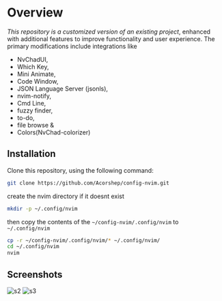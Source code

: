 # Overview
*This repository is a customized version of an existing project*, enhanced with additional features to improve functionality and user experience. The primary modifications include integrations like
* NvChadUI,
* Which Key, 
* Mini Animate, 
* Code Window, 
* JSON Language Server (jsonls),
* nvim-notify,
* Cmd Line,
* fuzzy finder,
* to-do,
* file browse &
* Colors(NvChad-colorizer)

## Installation

Clone this repository, using the following command:

```bash
git clone https://github.com/Acorshep/config-nvim.git
```
create the nvim directory if it doesnt exist
```bash
mkdir -p ~/.config/nvim
```
then copy the contents of the ```~/config-nvim/.config/nvim``` to ```~/.config/nvim```
```bash
cp -r ~/config-nvim/.config/nvim/* ~/.config/nvim/
cd ~/.config/nvim
nvim
```

## Screenshots
![s2](https://github.com/user-attachments/assets/fd6eb088-7e83-416a-941c-02e26db6d650)
![s3](https://github.com/user-attachments/assets/bc501c20-296f-42ef-ad6d-77990f0769c5)
